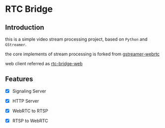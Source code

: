# RTC Bridge

## Introduction

this is a simple video stream processing project, based on `Python` and `GStreamer`.

the core implements of stream processing is forked from [gstreamer-webrtc](https://github.com/notedit/gstreamer-webrtc)

web client referred as [rtc-bridge-web](https://github.com/Xav1erSue/rtc-bridge-web)

## Features

- [x] Signaling Server

- [x] HTTP Server

- [x] WebRTC to RTSP

- [x] RTSP to WebRTC
